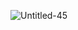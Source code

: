 
![Untitled-45](https://user-images.githubusercontent.com/115630356/226169724-417aab45-542c-449d-9637-eb8bfcec1696.jpg)
